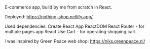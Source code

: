 E-commerce app, build by me from scratch in React.

Deployed:
https://nothing-shop.netlify.app/

Used dependencies:
Create React App
ReactDOM
React Router - for multiple pages app
React Use Cart - for operating shopping cart

I was inspired by Green Peace web shop:
https://niks.greenpeace.nl/
